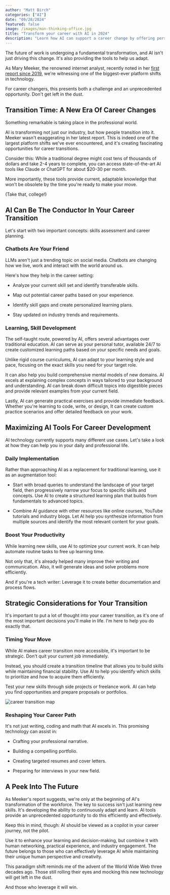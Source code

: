 ```yaml
---
author: "Matt Birch"
categories: ["AI"]
date: "09/28/2024"
featured: false
image: /images/man-thinking-office.jpg
title: "Transform your career with AI in 2024"
description: "Learn how AI can support a career change by offering personalized skill development, job recommendations, and insights into emerging industries, helping you transition smoothly into a new field."
---
```


The future of work is undergoing a fundamental transformation, and AI isn't just driving this change. It's also providing the tools to help us adapt.

As Mary Meeker, the renowned internet analyst, recently noted in her [first report since 2019](https://www.bondcap.com/reports/aiu), we're witnessing one of the biggest-ever platform shifts in technology.

For career changers, this presents both a challenge and an unprecedented opportunity. Don't get left in the dust.

## Transition Time: A New Era Of Career Changes

Something remarkable is taking place in the professional world.

AI is transforming not just our industry, but how people transition into it. Meeker wasn't exaggerating in her latest report. This is indeed one of the largest platform shifts we've ever encountered, and it's creating fascinating opportunities for career transitions.

Consider this: While a traditional degree might cost tens of thousands of dollars and take 2-4 years to complete, you can access state-of-the-art AI tools like Claude or ChatGPT for about $20-30 per month.

More importantly, these tools provide current, adaptable knowledge that won't be obsolete by the time you're ready to make your move.

(Take that, college!)

## AI Can Be The Conductor In Your Career Transition

Let's start with two important concepts: skills assessment and career planning.

### Chatbots Are Your Friend

LLMs aren't just a trending topic on social media. Chatbots are changing how we live, work and interact with the world around us.

Here's how they help in the career setting:

- Analyze your current skill set and identify transferable skills.

- Map out potential career paths based on your experience.

- Identify skill gaps and create personalized learning plans.

- Stay updated on industry trends and requirements.

### Learning, Skill Development

The self-taught route, powered by AI, offers several advantages over traditional education. AI can serve as your personal tutor, available 24/7 to create customized learning paths based on your specific needs and goals.

Unlike rigid course curriculums, AI can adapt to your learning style and pace, focusing on the exact skills you need for your target role.

It can also help you build comprehensive mental models of new domains. AI excels at explaining complex concepts in ways tailored to your background and understanding. AI can break down difficult topics into digestible pieces and provide relevant examples from your current field.

Lastly, AI can generate practical exercises and provide immediate feedback. Whether you're learning to code, write, or design, It can create custom practice scenarios and offer detailed feedback on your work.

## Maximizing AI Tools For Career Development

AI technology currently supports many different use cases. Let's take a look at how they can help you in your daily and professional life.

### Daily Implementation

Rather than approaching AI as a replacement for traditional learning, use it as an augmentation tool:

- Start with broad queries to understand the landscape of your target field, then progressively narrow your focus to specific skills and concepts. Use AI to create a structured learning plan that builds from fundamentals to advanced topics.

- Combine AI guidance with other resources like online courses, YouTube tutorials and industry blogs. Let AI help you synthesize information from multiple sources and identify the most relevant content for your goals.

### Boost Your Productivity

While learning new skills, use AI to optimize your current work. It can help automate routine tasks to free up learning time.

Not only that, it's already helped many improve their writing and communication. Also, it will generate ideas and solve problems more efficiently.

And if you're a tech writer: Leverage it to create better documentation and process flows.

## Strategic Considerations for Your Transition

It's important to put a lot of thought into your career transition, as it's one of the most important decisions you'll make in life. I'm here to help you do exactly that.

### Timing Your Move

While AI makes career transition more accessible, it's important to be strategic. Don't quit your current job immediately.

Instead, you should create a transition timeline that allows you to build skills while maintaining financial stability. Use AI to help you identify which skills to prioritize and how to acquire them efficiently.

Test your new skills through side projects or freelance work. AI can help you find opportunities and prepare proposals or portfolios.

![career transition map](/images/career-transition-map.jpg)

### Reshaping Your Career Path

It's not just writing, coding and math that AI excels in. This promising technology can assist in:

- Crafting your professional narrative.

- Building a compelling portfolio.

- Creating targeted resumes and cover letters.

- Preparing for interviews in your new field.

## A Peek Into The Future

As Meeker's report suggests, we're only at the beginning of AI's transformation of the workforce. The key to success isn't just learning new skills. It's developing the ability to continuously adapt and learn. AI tools provide an unprecedented opportunity to do this efficiently and effectively.

Keep this in mind, though: AI should be viewed as a copilot in your career journey, not the pilot.

Use it to enhance your learning and decision-making, but combine it with human networking, practical experience, and industry engagement. The future belongs to those who can effectively leverage AI while maintaining their unique human perspective and creativity.

This paradigm shift reminds me of the advent of the World Wide Web three decades ago. Those still rolling their eyes and mocking this new technology will get left in the dust.

And those who leverage it will win.
